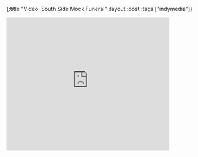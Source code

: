 {:title "Video: South Side Mock Funeral"
:layout :post
:tags  ["indymedia"]}

<iframe width="425" height="349" src="http://www.youtube.com/embed/1JwV0pDpQwo" frameborder="0" allowfullscreen></iframe>
